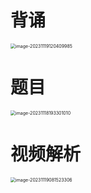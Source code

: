 # 背诵

<img src="https://cvp.oss-cn-shanghai.aliyuncs.com/picgo/202311191204206.png" alt="image-20231119120409985" style="zoom:50%;" />



# 题目

<img src="https://cvp.oss-cn-shanghai.aliyuncs.com/picgo/202311181933093.png" alt="image-20231118193301010" style="zoom:50%;" />



# 视频解析

<img src="https://cvp.oss-cn-shanghai.aliyuncs.com/picgo/202311190815786.png" alt="image-20231119081523306" style="zoom:50%;" />




